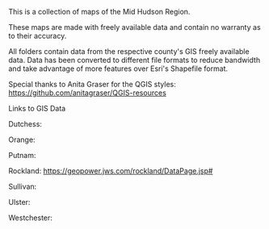 This is a collection of maps of the Mid Hudson Region.

These maps are made with freely available data and contain no warranty as to
their accuracy. 

All folders contain data from the respective county's GIS freely available data.
Data has been converted to different file formats to reduce bandwidth and take
advantage of more features over Esri's Shapefile format.

Special thanks to Anita Graser for the QGIS styles:
https://github.com/anitagraser/QGIS-resources

Links to GIS Data


Dutchess:

Orange:


Putnam:

Rockland:
https://geopower.jws.com/rockland/DataPage.jsp#

Sullivan:

Ulster:


Westchester:
